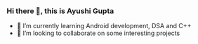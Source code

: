 ### Hi there 👋, this is Ayushi Gupta

- 🌱 I’m currently learning Android development, DSA and C++
- 👯 I’m looking to collaborate on some interesting projects

<!--
**ayushigupta931/ayushigupta931** is a ✨ _special_ ✨ repository because its `README.md` (this file) appears on your GitHub profile.

Here are some ideas to get you started:

- 🔭 I’m currently working on ...
- 🌱 I’m currently learning Android development
- 👯 I’m looking to collaborate on some cool projects
- 🤔 I’m looking for help with ...
- 💬 Ask me about ...
- 📫 How to reach me: ...
- 😄 Pronouns: ...
- ⚡ Fun fact: ...
-->
